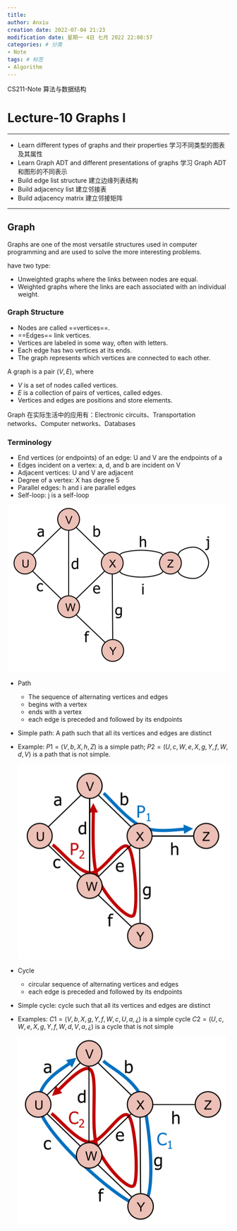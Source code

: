 ```yaml
---
title: 
author: Anxiu
creation date: 2022-07-04 21:23
modification date: 星期一 4日 七月 2022 22:08:57
categories: # 分类
- Note
tags: # 标签
- Algorithm
---
```


CS211-Note 算法与数据结构
<!--more-->


# Lecture-10 Graphs I

---

- Learn different types of graphs and their properties 学习不同类型的图表及其属性
- Learn Graph ADT and different presentations of graphs 学习 Graph ADT 和图形的不同表示
- Build edge list structure 建立边缘列表结构
- Build adjacency list 建立邻接表
- Build adjacency matrix 建立邻接矩阵

---

## Graph

Graphs are one of the most versatile structures used in computer programming and are used to solve the more interesting problems.

have two type: 

- Unweighted graphs where the links between nodes are equal.
- Weighted graphs where the links are each associated with an individual weight.

### Graph Structure

- Nodes are called ==vertices==.
- ==Edges== link vertices.
- Vertices are labeled in some way, often with letters.
- Each edge has two vertices at its ends.
- The graph represents which vertices are connected to each other.

A graph is a pair $(V, E)$, where 

- $V$ is a set of nodes called vertices. 
- $E$ is a collection of pairs of vertices, called edges.
- Vertices and edges are positions and store elements.

Graph 在实际生活中的应用有：Electronic circuits、Transportation networks、Computer networks、Databases

### Terminology

- End vertices (or endpoints) of an edge: U and V are the endpoints of a
- Edges incident on a vertex: a, d, and b are incident on V
- Adjacent vertices: U and V are adjacent
- Degree of a vertex: X has degree 5
- Parallel edges: h and i are parallel edges
- Self-loop: j is a self-loop

![image-20220704215629637](https://raw.githubusercontent.com/Anxiu0101/PicgoImg/master/202207042156667.png)

- Path

  - The sequence of alternating vertices and edges
  - begins with a vertex
  - ends with a vertex
  - each edge is preceded and followed by its endpoints

- Simple path: A path such that all its vertices and edges are distinct

- Example: $P1=(V,b,X,h,Z)$ is a simple path; $P2=(U,c,W,e,X,g,Y,f,W,d,V)$ is a path that is not simple. 

  ![image-20220704220542696](https://raw.githubusercontent.com/Anxiu0101/PicgoImg/master/202207042206016.png)

- Cycle
  - circular sequence of alternating vertices and edges
  - each edge is preceded and followed by its endpoints

- Simple cycle: cycle such that all its vertices and edges are distinct

- Examples: $C1=(V,b,X,g,Y,f,W,c,U,a,¿)$ is a simple cycle $C 2=(U,c,W,e,X,g,Y,f,W,d,V,a,¿)$ is a cycle that is not simple

  ![image-20220704220855120](https://raw.githubusercontent.com/Anxiu0101/PicgoImg/master/202207042208152.png)

